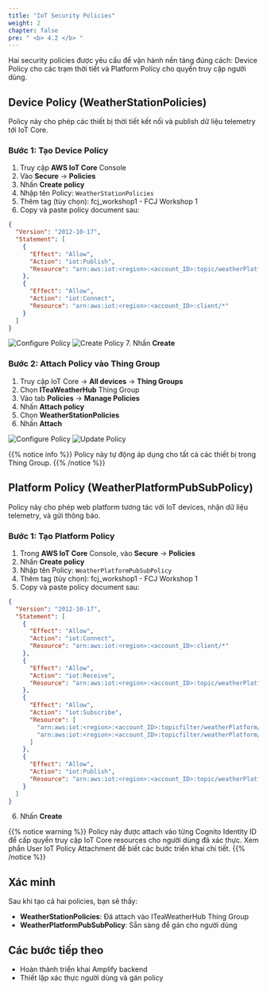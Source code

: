 ```yaml
---
title: "IoT Security Policies"
weight: 2
chapter: false
pre: " <b> 4.2 </b> "
---
```


Hai security policies được yêu cầu để vận hành nền tảng đúng cách: Device Policy cho các trạm thời tiết và Platform Policy cho quyền truy cập người dùng.

## Device Policy (WeatherStationPolicies)

Policy này cho phép các thiết bị thời tiết kết nối và publish dữ liệu telemetry tới IoT Core.

### Bước 1: Tạo Device Policy

1. Truy cập **AWS IoT Core** Console
2. Vào **Secure** → **Policies**
3. Nhấn **Create policy**
4. Nhập tên Policy: `WeatherStationPolicies`
5. Thêm tag (tùy chọn): fcj_workshop1 - FCJ Workshop 1
6. Copy và paste policy document sau:

```json
{
  "Version": "2012-10-17",
  "Statement": [
    {
      "Effect": "Allow",
      "Action": "iot:Publish",
      "Resource": "arn:aws:iot:<region>:<account_ID>:topic/weatherPlatform/telemetry/*"
    },
    {
      "Effect": "Allow",
      "Action": "iot:Connect",
      "Resource": "arn:aws:iot:<region>:<account_ID>:client/*"
    }
  ]
}
```

![Configure Policy](/images/4-iotcore/4.png)
![Create Policy](/images/4-iotcore/5.png) 7. Nhấn **Create**

### Bước 2: Attach Policy vào Thing Group

1. Truy cập IoT Core → **All devices** → **Thing Groups**
2. Chọn **ITeaWeatherHub** Thing Group
3. Vào tab **Policies** → **Manage Policies**
4. Nhấn **Attach policy**
5. Chọn **WeatherStationPolicies**
6. Nhấn **Attach**

![Configure Policy](/images/4-iotcore/6.png)
![Update Policy](/images/4-iotcore/7.png)

{{% notice info %}}
Policy này tự động áp dụng cho tất cả các thiết bị trong Thing Group.
{{% /notice %}}

## Platform Policy (WeatherPlatformPubSubPolicy)

Policy này cho phép web platform tương tác với IoT devices, nhận dữ liệu telemetry, và gửi thông báo.

### Bước 1: Tạo Platform Policy

1. Trong **AWS IoT Core** Console, vào **Secure** → **Policies**
2. Nhấn **Create policy**
3. Nhập tên Policy: `WeatherPlatformPubSubPolicy`
4. Thêm tag (tùy chọn): fcj_workshop1 - FCJ Workshop 1
5. Copy và paste policy document sau:

```json
{
  "Version": "2012-10-17",
  "Statement": [
    {
      "Effect": "Allow",
      "Action": "iot:Connect",
      "Resource": "arn:aws:iot:<region>:<account_ID>:client/*"
    },
    {
      "Effect": "Allow",
      "Action": "iot:Receive",
      "Resource": "arn:aws:iot:<region>:<account_ID>:topic/weatherPlatform/*"
    },
    {
      "Effect": "Allow",
      "Action": "iot:Subscribe",
      "Resource": [
        "arn:aws:iot:<region>:<account_ID>:topicfilter/weatherPlatform/telemetry/*",
        "arn:aws:iot:<region>:<account_ID>:topicfilter/weatherPlatform/notifications"
      ]
    },
    {
      "Effect": "Allow",
      "Action": "iot:Publish",
      "Resource": "arn:aws:iot:<region>:<account_ID>:topic/weatherPlatform/notifications"
    }
  ]
}
```

6. Nhấn **Create**

{{% notice warning %}}
Policy này được attach vào từng Cognito Identity ID để cấp quyền truy cập IoT Core resources cho người dùng đã xác thực. Xem phần User IoT Policy Attachment để biết các bước triển khai chi tiết.
{{% /notice %}}

## Xác minh

Sau khi tạo cả hai policies, bạn sẽ thấy:

- **WeatherStationPolicies**: Đã attach vào ITeaWeatherHub Thing Group
- **WeatherPlatformPubSubPolicy**: Sẵn sàng để gán cho người dùng

## Các bước tiếp theo

- Hoàn thành triển khai Amplify backend
- Thiết lập xác thực người dùng và gán policy
